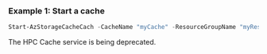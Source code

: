 ### Example 1: Start a cache
```powershell
Start-AzStorageCacheCach -CacheName "myCache" -ResourceGroupName "myResourceGroup"
```

The HPC Cache service is being deprecated.

